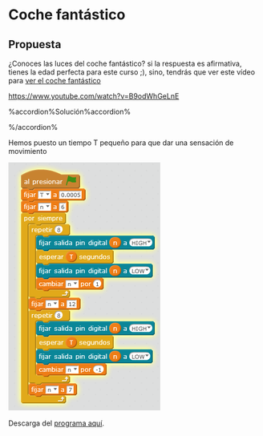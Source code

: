 
# Coche fantástico

## Propuesta

¿Conoces las luces del coche fantástico? si la respuesta es afirmativa, tienes la edad perfecta para este curso ;), sino, tendrás que ver este vídeo para [ver el coche fantástico](https://www.youtube.com/watch?v=oNeQi8-PXAU)

https://www.youtube.com/watch?v=B9odWhGeLnE

%accordion%Solución%accordion%

%/accordion%

Hemos puesto un tiempo T pequeño para que dar una sensación de movimiento

<img src="img/cochefantastico.png" width="303" height="495" />

Descarga del [programa aquí](http://aularagon.catedu.es/materialesaularagon2013/arduino/M3/cochefantanstico.sb2).

